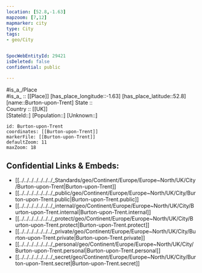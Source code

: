 ```yaml
---
location: [52.8,-1.63] 
mapzoom: [7,12] 
mapmarker: city 
type: City
tags:
- geo/City


SpocWebEntityId: 29421
isDeleted: false
confidential: public

---
```

#is_a_/Place  
#is_a_ :: [[Place]] 
[has_place_longitude::-1.63] 
[has_place_latitude::52.8] 
[name::Burton-upon-Trent] 
State ::  
Country :: [[UK]]  
[StateId::] 
[Population::] 
[Unknown::] 


```leaflet
id: Burton-upon-Trent
coordinates: [[Burton-upon-Trent]] 
markerFile: [[Burton-upon-Trent]] 
defaultZoom: 11 
maxZoom: 18
```


## Confidential Links & Embeds: 
- [[../../../../../../../_Standards/geo/Continent/Europe/Europe~North/UK/City/Burton-upon-Trent|Burton-upon-Trent]] 
- [[../../../../../../../_public/geo/Continent/Europe/Europe~North/UK/City/Burton-upon-Trent.public|Burton-upon-Trent.public]] 
- [[../../../../../../../_internal/geo/Continent/Europe/Europe~North/UK/City/Burton-upon-Trent.internal|Burton-upon-Trent.internal]] 
- [[../../../../../../../_protect/geo/Continent/Europe/Europe~North/UK/City/Burton-upon-Trent.protect|Burton-upon-Trent.protect]] 
- [[../../../../../../../_private/geo/Continent/Europe/Europe~North/UK/City/Burton-upon-Trent.private|Burton-upon-Trent.private]] 
- [[../../../../../../../_personal/geo/Continent/Europe/Europe~North/UK/City/Burton-upon-Trent.personal|Burton-upon-Trent.personal]] 
- [[../../../../../../../_secret/geo/Continent/Europe/Europe~North/UK/City/Burton-upon-Trent.secret|Burton-upon-Trent.secret]] 
